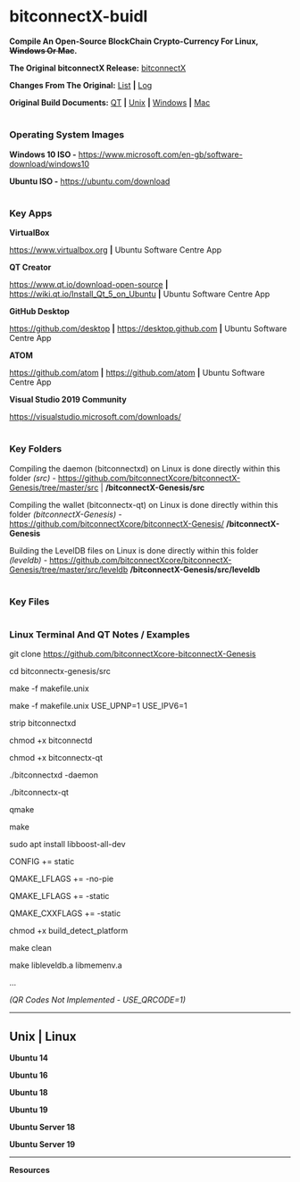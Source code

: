 # bitconnectX-buidl

**Compile An Open-Source BlockChain Crypto-Currency For Linux, ~~Windows Or Mac~~.**

**The Original bitconnectX Release:** [bitconnectX](https://github.com/bitconnectCoin/bitconnectX "bitconnectX")

**Changes From The Original:** [List](https://github.com/bitconnectXcore/bitconnectX-Genesis/commits/master "List") **|** [Log](https://github.com/bitconnectXcore/bitconnectX-Genesis#change-log "Log")

**Original Build Documents:** [QT](https://github.com/bitconnectCoin/bitconnectX/blob/master/doc/readme-qt.rst "QT") **|** [Unix](https://github.com/bitconnectCoin/bitconnectX/blob/master/doc/build-unix.txt "Unix") **|** [Windows](https://github.com/bitconnectCoin/bitconnectX/blob/master/doc/build-msw.txt "Windows") **|** [Mac](https://github.com/bitconnectCoin/bitconnectX/blob/master/doc/build-osx.txt "Mac")

#

### Operating System Images

**Windows 10 ISO -** https://www.microsoft.com/en-gb/software-download/windows10

**Ubuntu ISO -** https://ubuntu.com/download

#

### Key Apps

**VirtualBox**

https://www.virtualbox.org **|** Ubuntu Software Centre App

**QT Creator**

https://www.qt.io/download-open-source **|** https://wiki.qt.io/Install_Qt_5_on_Ubuntu **|** Ubuntu Software Centre App

**GitHub Desktop**

https://github.com/desktop **|** https://desktop.github.com **|** Ubuntu Software Centre App

**ATOM**

https://github.com/atom **|** https://github.com/atom **|** Ubuntu Software Centre App

**Visual Studio 2019 Community**

https://visualstudio.microsoft.com/downloads/

#

### Key Folders

Compiling the daemon (bitconnectxd) on Linux is done directly within this folder *(src)* - https://github.com/bitconnectXcore/bitconnectX-Genesis/tree/master/src | **/bitconnectX-Genesis/src**

Compiling the wallet (bitconnectx-qt) on Linux is done directly within this folder *(bitconnectX-Genesis)* - https://github.com/bitconnectXcore/bitconnectX-Genesis/ **/bitconnectX-Genesis**

Building the LevelDB files on Linux is done directly within this folder *(leveldb)* - https://github.com/bitconnectXcore/bitconnectX-Genesis/tree/master/src/leveldb **/bitconnectX-Genesis/src/leveldb**

#

### Key Files



#

### Linux Terminal And QT Notes / Examples

git clone https://github.com/bitconnectXcore-bitconnectX-Genesis

cd bitconnectx-genesis/src

make -f makefile.unix

make -f makefile.unix USE_UPNP=1 USE_IPV6=1

strip bitconnectxd

chmod +x bitconnectd

chmod +x bitconnectx-qt

./bitconnectxd -daemon

./bitconnectx-qt

qmake

make

sudo apt install libboost-all-dev

CONFIG += static

QMAKE_LFLAGS += -no-pie

QMAKE_LFLAGS += -static

QMAKE_CXXFLAGS += -static 

chmod +x build_detect_platform

make clean

make libleveldb.a libmemenv.a

...

*(QR Codes Not Implemented - USE_QRCODE=1)*

---

## Unix | Linux

**Ubuntu 14**

**Ubuntu 16**

**Ubuntu 18**

**Ubuntu 19**

**Ubuntu Server 18**

**Ubuntu Server 19**

---

**Resources**
